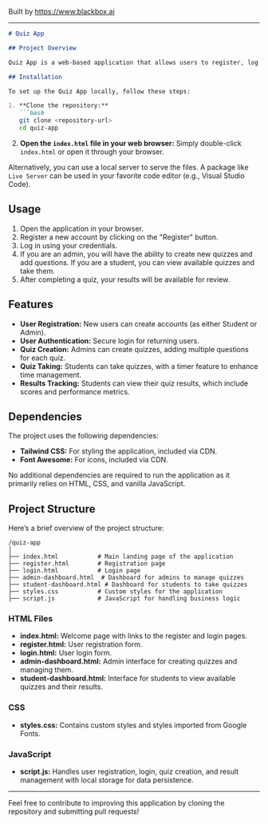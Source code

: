 
Built by https://www.blackbox.ai

---

```markdown
# Quiz App

## Project Overview

Quiz App is a web-based application that allows users to register, log in, and take quizzes. It includes a user-friendly interface crafted with Tailwind CSS and features for both students and administrators. Students can register to take quizzes and track their results, while administrators can create and manage quizzes.

## Installation

To set up the Quiz App locally, follow these steps:

1. **Clone the repository:**
   ```bash
   git clone <repository-url>
   cd quiz-app
   ```

2. **Open the `index.html` file in your web browser:**
   Simply double-click `index.html` or open it through your browser.

Alternatively, you can use a local server to serve the files. A package like `Live Server` can be used in your favorite code editor (e.g., Visual Studio Code).

## Usage

1. Open the application in your browser.
2. Register a new account by clicking on the "Register" button.
3. Log in using your credentials.
4. If you are an admin, you will have the ability to create new quizzes and add questions. If you are a student, you can view available quizzes and take them.
5. After completing a quiz, your results will be available for review.

## Features

- **User Registration:** New users can create accounts (as either Student or Admin).
- **User Authentication:** Secure login for returning users.
- **Quiz Creation:** Admins can create quizzes, adding multiple questions for each quiz.
- **Quiz Taking:** Students can take quizzes, with a timer feature to enhance time management.
- **Results Tracking:** Students can view their quiz results, which include scores and performance metrics.

## Dependencies

The project uses the following dependencies:

- **Tailwind CSS:** For styling the application, included via CDN.
- **Font Awesome:** For icons, included via CDN.

No additional dependencies are required to run the application as it primarily relies on HTML, CSS, and vanilla JavaScript.

## Project Structure

Here’s a brief overview of the project structure:

```
/quiz-app
│
├── index.html           # Main landing page of the application
├── register.html        # Registration page
├── login.html           # Login page
├── admin-dashboard.html  # Dashboard for admins to manage quizzes
├── student-dashboard.html # Dashboard for students to take quizzes
├── styles.css           # Custom styles for the application
├── script.js            # JavaScript for handling business logic
```

### HTML Files

- **index.html:** Welcome page with links to the register and login pages.
- **register.html:** User registration form.
- **login.html:** User login form.
- **admin-dashboard.html:** Admin interface for creating quizzes and managing them.
- **student-dashboard.html:** Interface for students to view available quizzes and their results.

### CSS

- **styles.css:** Contains custom styles and styles imported from Google Fonts.

### JavaScript

- **script.js:** Handles user registration, login, quiz creation, and result management with local storage for data persistence.

---

Feel free to contribute to improving this application by cloning the repository and submitting pull requests!
```